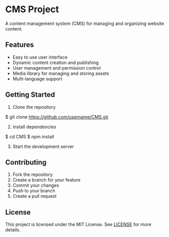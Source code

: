 # CMS Project
A content management system (CMS) for managing and organizing website content.

## Features
- Easy to use user interface
- Dynamic content creation and publishing
- User management and permission control
- Media library for managing and storing assets
- Multi-language support

## Getting Started
1. Clone the repository

$ git clone https://github.com/username/CMS.git


2. Install dependencies

$ cd CMS
$ npm install


3. Start the development server



## Contributing
1. Fork the repository
2. Create a branch for your feature
3. Commit your changes
4. Push to your branch
5. Create a pull request

## License
This project is licensed under the MIT License. See [LICENSE](LICENSE) for more details.
